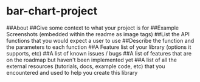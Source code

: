 # bar-chart-project

##About
##Give some context to what your project is for
##Example Screenshots (embedded within the readme as image tags)
##List the API functions that you would expect a user to use
##Describe the function and the parameters to each function
##A Feature list of your library (options it supports, etc)
##A list of known issues / bugs
##A list of features that are on the roadmap but haven't been implemented yet
##A list of all the external resources (tutorials, docs, example code, etc) that you encountered and used to help you create this library
